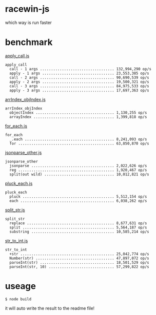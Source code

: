 # racewin-js

which way is run faster

# benchmark

[apply_call.js](benchmark/apply_call.js)

```
apply_call
  call - 1 args .................................. 132,994,290 op/s
  apply - 1 args ................................. 23,553,385 op/s
  call - 2 args .................................. 90,690,539 op/s
  apply - 2 args ................................. 19,500,321 op/s
  call - 3 args .................................. 84,975,533 op/s
  apply - 3 args ................................. 17,697,363 op/s
```

[arrIndex_objIndex.js](benchmark/arrIndex_objIndex.js)

```
arrIndex_objIndex
  objectIndex .................................... 1,130,255 op/s
  arrayIndex ..................................... 1,399,818 op/s
```

[for_each.js](benchmark/for_each.js)

```
for_each
  _.each ......................................... 8,241,093 op/s
  for ............................................ 63,850,870 op/s
```

[jsonparse_other.js](benchmark/jsonparse_other.js)

```
jsonparse_other
  jsonparse ...................................... 2,022,626 op/s
  reg ............................................ 1,920,467 op/s
  split(out wild) ................................ 10,012,821 op/s
```

[pluck_each.js](benchmark/pluck_each.js)

```
pluck_each
  pluck .......................................... 5,512,154 op/s
  each ........................................... 6,038,262 op/s
```

[split_str.js](benchmark/split_str.js)

```
split_str
  replace ........................................ 8,677,631 op/s
  split .......................................... 5,564,187 op/s
  substring ...................................... 10,585,214 op/s
```

[str_to_int.js](benchmark/str_to_int.js)

```
str_to_int
  +str ........................................... 25,042,774 op/s
  Number(str) .................................... 47,897,072 op/s
  parseInt(str) .................................. 18,501,529 op/s
  parseInt(str, 10) .............................. 57,299,822 op/s
```

# useage

```
$ node build
```
it will auto write the result to the readme file!